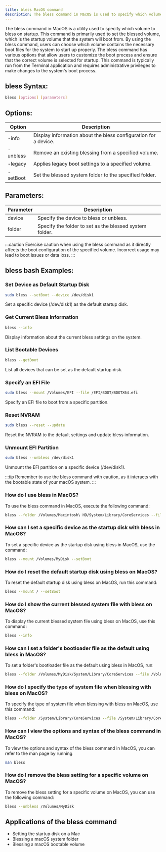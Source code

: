 ```yaml
---
title: bless MacOS command
description: The bless command in MacOS is used to specify which volume to bless on startup. Learn how to use bless command in MacOS to set the blessed volume.
---
```


The bless command in MacOS is a utility used to specify which volume to bless on startup. This command is primarily used to set the blessed volume, which is the startup volume that the system will boot from. By using the bless command, users can choose which volume contains the necessary boot files for the system to start up properly. The bless command has various options that allow users to customize the boot process and ensure that the correct volume is selected for startup. This command is typically run from the Terminal application and requires administrative privileges to make changes to the system's boot process.

## bless Syntax:
```bash
bless [options] [parameters]
```
## Options:
| Option | Description                     |
|--------|---------------------------------|
| -info  | Display information about the bless configuration for a device. |
| -unbless | Remove an existing blessing from a specified volume. |
| -legacy | Applies legacy boot settings to a specified volume. |
| -setBoot | Set the blessed system folder to the specified folder. |

## Parameters:
| Parameter | Description                               |
|-----------|-------------------------------------------|
| device    | Specify the device to bless or unbless.   |
| folder    | Specify the folder to set as the blessed system folder. |

:::caution
Exercise caution when using the bless command as it directly affects the boot configuration of the specified volume. Incorrect usage may lead to boot issues or data loss.
:::
## bless bash Examples:
### Set Device as Default Startup Disk
```bash
sudo bless --setBoot --device /dev/disk1
```
Set a specific device (/dev/disk1) as the default startup disk.

### Get Current Bless Information
```bash
bless --info
```
Display information about the current bless settings on the system.

### List Bootable Devices
```bash
bless --getBoot
```
List all devices that can be set as the default startup disk.

### Specify an EFI File
```bash
sudo bless --mount /Volumes/EFI --file /EFI/BOOT/BOOTX64.efi
```
Specify an EFI file to boot from a specific partition.

### Reset NVRAM
```bash
sudo bless --reset --update
```
Reset the NVRAM to the default settings and update bless information.

### Unmount EFI Partition
```bash
sudo bless --unbless /dev/disk1
```
Unmount the EFI partition on a specific device (/dev/disk1).

:::tip
Remember to use the bless command with caution, as it interacts with the bootable state of your macOS system.
:::

### How do I use bless in MacOS?
To use the bless command in MacOS, execute the following command:
```bash
bless --folder /Volumes/Macintosh\ HD/System/Library/CoreServices --file /Volumes/Macintosh\ HD/System/Library/CoreServices/boot.efi --setBoot
```

### How can I set a specific device as the startup disk with bless in MacOS?
To set a specific device as the startup disk using bless in MacOS, use the command:
```bash
bless --mount /Volumes/MyDisk --setBoot
```

### How do I reset the default startup disk using bless on MacOS?
To reset the default startup disk using bless on MacOS, run this command:
```bash
bless --mount / --setBoot
```

### How do I show the current blessed system file with bless on MacOS?
To display the current blessed system file using bless on MacOS, use this command:
```bash
bless --info
```

### How can I set a folder's bootloader file as the default using bless in MacOS?
To set a folder's bootloader file as the default using bless in MacOS, run:
```bash
bless --folder /Volumes/MyDisk/System/Library/CoreServices --file /Volumes/MyDisk/System/Library/CoreServices/boot.efi --setBoot
```

### How do I specify the type of system file when blessing with bless on MacOS?
To specify the type of system file when blessing with bless on MacOS, use this command:
```bash
bless --folder /System/Library/CoreServices --file /System/Library/CoreServices/boot.efi --filetype boot
```

### How can I view the options and syntax of the bless command in MacOS?
To view the options and syntax of the bless command in MacOS, you can refer to the man page by running:
```bash
man bless
```

### How do I remove the bless setting for a specific volume on MacOS?
To remove the bless setting for a specific volume on MacOS, you can use the following command:
```bash
bless --unbless /Volumes/MyDisk
```
## Applications of the bless command

- Setting the startup disk on a Mac
- Blessing a macOS system folder
- Blessing a macOS bootable volume